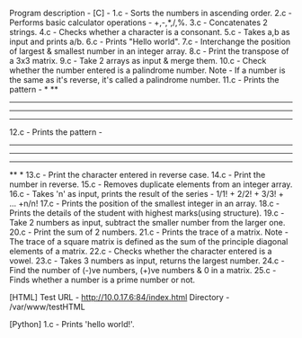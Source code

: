 Program description - 
[C] - 
1.c - Sorts the numbers in ascending order.
2.c - Performs basic calculator operations - +,-,*,/,%.
3.c - Concatenates 2 strings.
4.c - Checks whether a character is a consonant.
5.c - Takes a,b as input and prints a/b.
6.c - Prints "Hello world".
7.c - Interchange the position of largest & smallest number in an integer array.
8.c - Print the transpose of a 3x3 matrix.
9.c - Take 2 arrays as input & merge them.
10.c - Check whether the number entered is a palindrome number.
Note - If a number is the same as it's reverse, it's called a palindrome number.
11.c - Prints the pattern -
*
**
***
****
*****
12.c - Prints the pattern - 
*****
****
***
**
*
13.c - Print the character entered in reverse case.
14.c - Print the number in reverse.
15.c - Removes duplicate elements from an integer array.
16.c - Takes 'n' as input, prints the result of the series - 1/1! + 2/2! + 3/3! + ... +n/n!
17.c - Prints the position of the smallest integer in an array.
18.c - Prints the details of the student with highest marks(using structure).
19.c - Take 2 numbers as input, subtract the smaller number from the larger one.
20.c - Print the sum of 2 numbers.
21.c - Prints the trace of a matrix.
Note - The trace of a square matrix is defined as the sum of the principle diagonal elements of a matrix.
22.c - Checks whether the character entered is a vowel.
23.c - Takes 3 numbers as input, returns the largest number.
24.c - Find the number of (-)ve numbers, (+)ve numbers & 0 in a matrix.
25.c - Finds whether a number is a prime number or not.

[HTML]
Test URL - http://10.0.17.6:84/index.html
Directory - /var/www/testHTML

[Python]
1.c - Prints 'hello world!'.